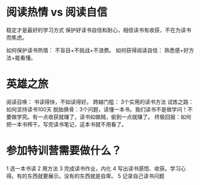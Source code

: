 # 阅读热情 vs 阅读自信

稳定才是最好的学习方式 保护好读书自信和耐心，相信读书有收获，不在为读书而焦虑。

如何保护读书热情： 不盲目+不挑战+不浪费。 如何获得阅读自信： 熟悉感+好方法+能看懂。

# 英雄之旅

阅读召唤： 书读得快，不如读得好。 跨越门槛： 3个实用的读书方法 试炼之路：如何坚持读书100天
脱胎换骨：3个问题，读懂一本书。我们读书不是做学问！不要做学究。有一点收获就赚了，读书如做贼，偷到一点就赚了。 终极回报：如何把一本书榨干。写完读书笔记，这本书就不用看了。

# 参加特训营需要做什么？

1 选一本书读 2 用方法 3 完成读书作业，内化 4 写出读书感悟、收获。学习心得。有的东西就要展示。没有的东西就是自卑。 5 记录自己读书问题





























